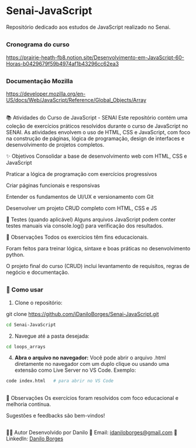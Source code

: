 # Senai-JavaScript
Repositório dedicado aos estudos de JavaScript realizado no Senai.

##

### Cronograma do curso
https://prairie-heath-fb8.notion.site/Desenvolvimento-em-JavaScript-60-Horas-b0429679f59b4974af1b43296cc62ea3

##

### Documentação Mozilla
https://developer.mozilla.org/en-US/docs/Web/JavaScript/Reference/Global_Objects/Array

##

📚 Atividades do Curso de JavaScript - SENAI
Este repositório contém uma coleção de exercícios práticos resolvidos durante o curso de JavaScript no SENAI. As atividades envolvem o uso de HTML, CSS e JavaScript, com foco na construção de páginas, lógica de programação, design de interfaces e desenvolvimento de projetos completos.

✨ Objetivos
Consolidar a base de desenvolvimento web com HTML, CSS e JavaScript

Praticar a lógica de programação com exercícios progressivos

Criar páginas funcionais e responsivas

Entender os fundamentos de UI/UX e versionamento com Git

Desenvolver um projeto CRUD completo com HTML, CSS e JS


🧪 Testes (quando aplicável)
Alguns arquivos JavaScript podem conter testes manuais via console.log() para verificação dos resultados.

📌 Observações
Todos os exercícios têm fins educacionais.

Foram feitos para treinar lógica, sintaxe e boas práticas no desenvolvimento python.

O projeto final do curso (CRUD) inclui levantamento de requisitos, regras de negócio e documentação.

##

### 🚀 Como usar

1. Clone o repositório:

git clone https://github.com/iDaniloBorges/Senai-JavaScript.git
```bash
cd Senai-JavaScript
```

2. Navegue até a pasta desejada:
```bash
cd loops_arrays
```

4. **Abra o arquivo no navegador:**
Você pode abrir o arquivo .html diretamente no navegador com um duplo clique ou usando uma extensão como Live Server no VS Code.
Exemplo:
```bash
code index.html   # para abrir no VS Code
```

##

📌 Observações
Os exercícios foram resolvidos com foco educacional e melhoria contínua.

Sugestões e feedbacks são bem-vindos!

##

👨‍💻 Autor
Desenvolvido por Danilo
📧 Email: idaniloborges@gmail.com
💼 LinkedIn: [Danilo Borges](https://www.linkedin.com/in/danilo-borges-dev-eng/)
